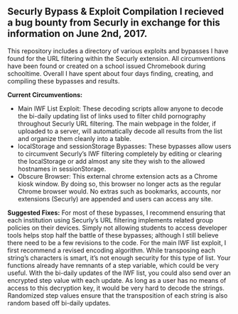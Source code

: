 Securly Bypass & Exploit Compilation
I recieved a bug bounty from Securly in exchange for this information on June 2nd, 2017.
------------------------------------

This repository includes a directory of various exploits and bypasses I have found for the URL filtering within the Securly extension. All circumventions have been found or created on a school issued Chromebook during schooltime. Overall I have spent about four days finding, creating, and compiling these bypasses and results. 

**Current Circumventions:**

 - Main IWF List Exploit: These decoding scripts allow anyone to decode
   the bi-daily updating list of links used to filter child pornography
   throughout Securly URL filtering. The main webpage in the folder, if
   uploaded to a server, will automatically decode all results from the
   list and organize them cleanly into a table.
 - localStorage and sessionStorage Bypasses: These bypasses allow users
   to circumvent Securly’s IWF filtering completely by editing or
   clearing the localStorage or add almost any site they wish to the
   allowed hostnames in sessionStorage.
 - Obscure Browser: This external chrome extension acts as a Chrome
   kiosk window. By doing so, this browser no longer acts as the regular
   Chrome browser would. No extras such as bookmarks, accounts, nor
   extensions (Securly) are appended and users can access any site.

 
**Suggested Fixes:**
	For most of these bypasses, I recommend ensuring that each institution using Securly’s URL filtering implements related group policies on their devices. Simply not allowing students to access developer tools helps stop half the battle of these bypasses; although I still believe there need to be a few revisions to the code. For the main IWF list exploit, I first recommend a revised encoding algorithm. While transposing each string’s characters is smart, it’s not enough security for this type of list. Your functions already have remnants of a step variable, which could be very useful. With the bi-daily updates of the IWF list, you could also send over an encrypted step value with each update. As long as a user has no means of access to this decryption key, it would be very hard to decode the strings. Randomized step values ensure that the transposition of each string is also random based off bi-daily updates.

